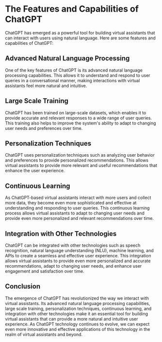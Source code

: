 The Features and Capabilities of ChatGPT
=============================================================================

ChatGPT has emerged as a powerful tool for building virtual assistants that can interact with users using natural language. Here are some features and capabilities of ChatGPT:

Advanced Natural Language Processing
------------------------------------

One of the key features of ChatGPT is its advanced natural language processing capabilities. This allows it to understand and respond to user queries in a conversational manner, making interactions with virtual assistants feel more natural and intuitive.

Large Scale Training
--------------------

ChatGPT has been trained on large-scale datasets, which enables it to provide accurate and relevant responses to a wide range of user queries. This training also helps to improve the system's ability to adapt to changing user needs and preferences over time.

Personalization Techniques
--------------------------

ChatGPT uses personalization techniques such as analyzing user behavior and preferences to provide personalized recommendations. This allows virtual assistants to provide more relevant and useful recommendations that enhance the user experience.

Continuous Learning
-------------------

As ChatGPT-based virtual assistants interact with more users and collect more data, they become even more sophisticated and effective at understanding and responding to user queries. This continuous learning process allows virtual assistants to adapt to changing user needs and provide even more personalized and relevant recommendations over time.

Integration with Other Technologies
-----------------------------------

ChatGPT can be integrated with other technologies such as speech recognition, natural language understanding (NLU), machine learning, and APIs to create a seamless and effective user experience. This integration allows virtual assistants to provide even more personalized and accurate recommendations, adapt to changing user needs, and enhance user engagement and satisfaction over time.

Conclusion
----------

The emergence of ChatGPT has revolutionized the way we interact with virtual assistants. Its advanced natural language processing capabilities, large scale training, personalization techniques, continuous learning, and integration with other technologies make it an essential tool for building virtual assistants that can provide a more natural and intuitive user experience. As ChatGPT technology continues to evolve, we can expect even more innovative and effective applications of this technology in the realm of virtual assistants and beyond.
